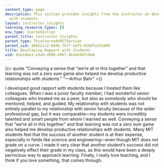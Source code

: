```yaml
---
content_type: page
description: This section provides insights from the instructor on developing rapport
  with students.
layout: instructor_insights
learning_resource_types: []
ocw_type: CourseSection
parent_title: Instructor Insights
parent_type: ThisCourseAtMITSection
parent_uid: d6622cc2-6845-757f-5af5-01b8fa233489
title: Developing Rapport with Students
uid: b5e14be3-e5a9-d990-e967-9b34e58fc8e0
---
```


{{< quote "Conveying a sense that “we’re all in this together” and that learning was not a zero sum game also helped me develop productive relationships with students." "—Arthur Bahr" >}}

I developed good rapport with students because I treated them like colleagues. When I was a junior faculty member, I had wonderful senior colleagues who treated me as a peer, but also as somebody who should be mentored, helped, and guided. My relationship with students was not entirely parallel to my relationship with senior faculty because of the wider professional gap, but it was comparable—my students were incredibly talented and smart people from whom I learned as well. Conveying a sense that “we’re all in this together” and that learning was not a zero sum game also helped me develop productive relationships with students. Many MIT students feel that the success of another student is at their expense, especially in fields like science and engineering—even though MIT does not grade on a curve. I made it very clear that another student’s success did not negatively effect their grade in my class, as this would have been a deeply pernicious way to approach learning. Finally, I really love teaching, and I think if you love something, that comes through.